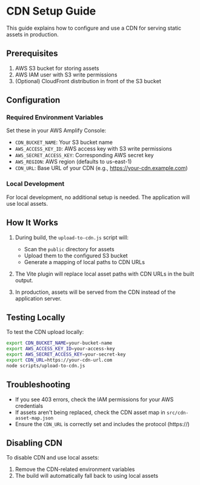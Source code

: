 # CDN Setup Guide

This guide explains how to configure and use a CDN for serving static assets in production.

## Prerequisites

1. AWS S3 bucket for storing assets
2. AWS IAM user with S3 write permissions
3. (Optional) CloudFront distribution in front of the S3 bucket

## Configuration

### Required Environment Variables

Set these in your AWS Amplify Console:

- `CDN_BUCKET_NAME`: Your S3 bucket name
- `AWS_ACCESS_KEY_ID`: AWS access key with S3 write permissions
- `AWS_SECRET_ACCESS_KEY`: Corresponding AWS secret key
- `AWS_REGION`: AWS region (defaults to us-east-1)
- `CDN_URL`: Base URL of your CDN (e.g., https://your-cdn.example.com)

### Local Development

For local development, no additional setup is needed. The application will use local assets.

## How It Works

1. During build, the `upload-to-cdn.js` script will:
   - Scan the `public` directory for assets
   - Upload them to the configured S3 bucket
   - Generate a mapping of local paths to CDN URLs

2. The Vite plugin will replace local asset paths with CDN URLs in the built output.

3. In production, assets will be served from the CDN instead of the application server.

## Testing Locally

To test the CDN upload locally:

```bash
export CDN_BUCKET_NAME=your-bucket-name
export AWS_ACCESS_KEY_ID=your-access-key
export AWS_SECRET_ACCESS_KEY=your-secret-key
export CDN_URL=https://your-cdn-url.com
node scripts/upload-to-cdn.js
```

## Troubleshooting

- If you see 403 errors, check the IAM permissions for your AWS credentials
- If assets aren't being replaced, check the CDN asset map in `src/cdn-asset-map.json`
- Ensure the `CDN_URL` is correctly set and includes the protocol (https://)

## Disabling CDN

To disable CDN and use local assets:
1. Remove the CDN-related environment variables
2. The build will automatically fall back to using local assets
